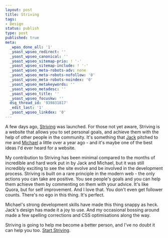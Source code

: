 ```yaml
---
layout: post
title: Striving
tags:
- Design
status: publish
type: post
published: true
meta:
  _wpas_done_all: '1'
  _yoast_wpseo_redirect: ''
  _yoast_wpseo_canonical: ''
  _yoast_wpseo_sitemap-prio: ! '-'
  _yoast_wpseo_sitemap-include: ! '-'
  _yoast_wpseo_meta-robots-adv: none
  _yoast_wpseo_meta-robots-nofollow: '0'
  _yoast_wpseo_meta-robots-noindex: '0'
  _yoast_wpseo_metakeywords: ''
  _yoast_wpseo_metadesc: ''
  _yoast_wpseo_title: ''
  _yoast_wpseo_focuskw: ''
  dsq_thread_id: '939831817'
  _edit_last: '1'
  _yoast_wpseo_linkdex: '0'
---
```

A few days ago, <a href="http://striving.me">Striving</a> was launched. For those not yet aware, Striving is a website that allows you to set personal goals, and achieve them with the help of other people in the community. It's something that <a href="http://twitter.com/jack_l_smith">Jack</a> pitched to me and <a href="http://twitter.com/michaelw90">Michael</a> a little over a year ago - and it's maybe one of the best ideas I'd ever heard for a website.

My contribution to Striving has been minimal compared to the months of incredible and hard work put in by Jack and Michael, but it was still incredibly exciting to see the site evolve and be involved in the development process. Striving is built on a rare principle in the modern web - the only actions you can take are positive. You see people's goals and you can help them achieve them by commenting on them with your advice. It's like Quora, but for self improvement. And I love that. You don't even get follower counts. There's no ego in this thing. It's perfect.

Michael's strong development skills have made this thing snappy as heck. Jack's design has made it a joy to use. And my occasional bossing around made a few spelling corrections and CSS optimisations along the way.

Striving is going to help me become a better person, and I've no doubt it can help you too. <a href="http://striving.me">Start Striving</a>.
